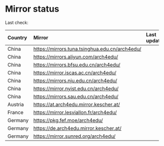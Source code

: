 <script src="./time.js"></script>
# Mirror status
Last check: <script type="text/javascript">localize(1698722274.8714101);</script>

|Country|Mirror|Last update|
|:------|:-----|:----------|
|China|https://mirrors.tuna.tsinghua.edu.cn/arch4edu/|<script type="text/javascript">localize(1698690629);</script>|
|China|https://mirrors.aliyun.com/arch4edu/|<script type="text/javascript">localize(1698690629);</script>|
|China|https://mirrors.bfsu.edu.cn/arch4edu/|<script type="text/javascript">localize(1698690629);</script>|
|China|https://mirror.iscas.ac.cn/arch4edu/|<script type="text/javascript">localize(1698690629);</script>|
|China|https://mirrors.nju.edu.cn/arch4edu/|<script type="text/javascript">localize(1698690629);</script>|
|China|https://mirror.nyist.edu.cn/arch4edu/|<script type="text/javascript">localize(1698690629);</script>|
|China|https://mirrors.sau.edu.cn/arch4edu/|<script type="text/javascript">localize(1698690629);</script>|
|Austria|https://at.arch4edu.mirror.kescher.at/|<script type="text/javascript">localize(1698690629);</script>|
|France|https://mirror.lesviallon.fr/arch4edu/|<script type="text/javascript">localize(1698690629);</script>|
|Germany|https://pkg.fef.moe/arch4edu/|<script type="text/javascript">localize(1698690629);</script>|
|Germany|https://de.arch4edu.mirror.kescher.at/|<script type="text/javascript">localize(1698690629);</script>|
|Germany|https://mirror.sunred.org/arch4edu/|<script type="text/javascript">localize(1698690629);</script>|

<script src="./tablefilter/tablefilter.js"></script>
<script src="./table.js"></script>